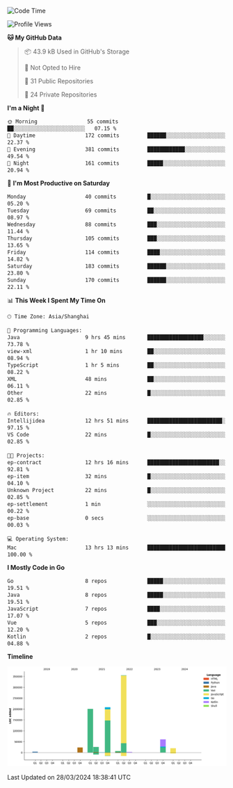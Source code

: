 <!--START_SECTION:waka-->
![Code Time](http://img.shields.io/badge/Code%20Time-2%2C315%20hrs%2039%20mins-blue)

![Profile Views](http://img.shields.io/badge/Profile%20Views-0-blue)

**🐱 My GitHub Data** 

> 📦 43.9 kB Used in GitHub's Storage 
 > 
> 🚫 Not Opted to Hire
 > 
> 📜 31 Public Repositories 
 > 
> 🔑 24 Private Repositories 
 > 
**I'm a Night 🦉** 

```text
🌞 Morning                55 commits          ██░░░░░░░░░░░░░░░░░░░░░░░   07.15 % 
🌆 Daytime                172 commits         ██████░░░░░░░░░░░░░░░░░░░   22.37 % 
🌃 Evening                381 commits         ████████████░░░░░░░░░░░░░   49.54 % 
🌙 Night                  161 commits         █████░░░░░░░░░░░░░░░░░░░░   20.94 % 
```
📅 **I'm Most Productive on Saturday** 

```text
Monday                   40 commits          █░░░░░░░░░░░░░░░░░░░░░░░░   05.20 % 
Tuesday                  69 commits          ██░░░░░░░░░░░░░░░░░░░░░░░   08.97 % 
Wednesday                88 commits          ███░░░░░░░░░░░░░░░░░░░░░░   11.44 % 
Thursday                 105 commits         ███░░░░░░░░░░░░░░░░░░░░░░   13.65 % 
Friday                   114 commits         ████░░░░░░░░░░░░░░░░░░░░░   14.82 % 
Saturday                 183 commits         ██████░░░░░░░░░░░░░░░░░░░   23.80 % 
Sunday                   170 commits         ██████░░░░░░░░░░░░░░░░░░░   22.11 % 
```


📊 **This Week I Spent My Time On** 

```text
🕑︎ Time Zone: Asia/Shanghai

💬 Programming Languages: 
Java                     9 hrs 45 mins       ██████████████████░░░░░░░   73.78 % 
view-xml                 1 hr 10 mins        ██░░░░░░░░░░░░░░░░░░░░░░░   08.94 % 
TypeScript               1 hr 5 mins         ██░░░░░░░░░░░░░░░░░░░░░░░   08.22 % 
XML                      48 mins             ██░░░░░░░░░░░░░░░░░░░░░░░   06.11 % 
Other                    22 mins             █░░░░░░░░░░░░░░░░░░░░░░░░   02.85 % 

🔥 Editors: 
Intellijidea             12 hrs 51 mins      ████████████████████████░   97.15 % 
VS Code                  22 mins             █░░░░░░░░░░░░░░░░░░░░░░░░   02.85 % 

🐱‍💻 Projects: 
ep-contract              12 hrs 16 mins      ███████████████████████░░   92.81 % 
ep-item                  32 mins             █░░░░░░░░░░░░░░░░░░░░░░░░   04.10 % 
Unknown Project          22 mins             █░░░░░░░░░░░░░░░░░░░░░░░░   02.85 % 
ep-settlement            1 min               ░░░░░░░░░░░░░░░░░░░░░░░░░   00.22 % 
ep-base                  0 secs              ░░░░░░░░░░░░░░░░░░░░░░░░░   00.03 % 

💻 Operating System: 
Mac                      13 hrs 13 mins      █████████████████████████   100.00 % 
```

**I Mostly Code in Go** 

```text
Go                       8 repos             █████░░░░░░░░░░░░░░░░░░░░   19.51 % 
Java                     8 repos             █████░░░░░░░░░░░░░░░░░░░░   19.51 % 
JavaScript               7 repos             ████░░░░░░░░░░░░░░░░░░░░░   17.07 % 
Vue                      5 repos             ███░░░░░░░░░░░░░░░░░░░░░░   12.20 % 
Kotlin                   2 repos             █░░░░░░░░░░░░░░░░░░░░░░░░   04.88 % 
```



**Timeline**

![Lines of Code chart](https://raw.githubusercontent.com/youtiaoguagua/youtiaoguagua/master/assets/bar_graph.png)


 Last Updated on 28/03/2024 18:38:41 UTC
<!--END_SECTION:waka-->